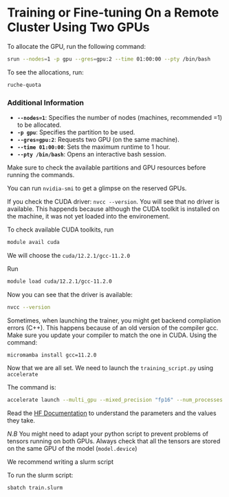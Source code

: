 # Training or Fine-tuning On a Remote Cluster Using Two GPUs

To allocate the GPU, run the following command:

```bash
srun --nodes=1 -p gpu --gres=gpu:2 --time 01:00:00 --pty /bin/bash
```

To see the allocations, run:

```bash
ruche-quota
```

### Additional Information

- **`--nodes=1`**: Specifies the number of nodes (machines, recommended =1) to be allocated.
- **`-p gpu`**: Specifies the partition to be used.
- **`--gres=gpu:2`**: Requests two GPU (on the same machine).
- **`--time 01:00:00`**: Sets the maximum runtime to 1 hour.
- **`--pty /bin/bash`**: Opens an interactive bash session.

Make sure to check the available partitions and GPU resources before running the commands.

You can run `nvidia-smi` to get a glimpse on the reserved GPUs.

If you check the CUDA driver: `nvcc --version`. You will see that no driver is available. This happends because although the CUDA toolkit is installed on the machine, it was not yet loaded into the environement.

To check available CUDA toolkits, run 
```bash
module avail cuda
```
We will choose the `cuda/12.2.1/gcc-11.2.0`

Run 
```bash
module load cuda/12.2.1/gcc-11.2.0
```
Now you can see that the driver is available: 
```bash
nvcc --version
```
Sometimes, when launching the trainer, you might get backend compliation errors (C++). This happens because of an old version of the compiler gcc.
Make sure you update your compiler to match the one in CUDA. 
Using the command:
```bash
micromamba install gcc=11.2.0
```


Now that we are all set. We need to launch the `training_script.py` using `accelerate`

The command is:
```bash
accelerate launch --multi_gpu --mixed_precision "fp16" --num_processes 2 --num_machines 1 --gpu_ids "0,1" --machine_rank 0 scripts/training_script.py
```
Read the [HF Documentation](https://huggingface.co/docs/accelerate/v1.3.0/en/package_reference/cli#the-command-line) to understand the parameters and the values they take.

*N.B* You might need to adapt your python script to prevent problems of tensors running on both GPUs. Always check that all the tensors are stored on the same GPU of the model (`model.device`)


We recommend writing a slurm script 

To run the slurm script:

```bash
sbatch train.slurm
```

